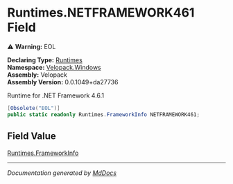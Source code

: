 ﻿<!--  
  <auto-generated>   
    The contents of this file were generated by a tool.  
    Changes to this file may be list if the file is regenerated  
  </auto-generated>   
-->

# Runtimes.NETFRAMEWORK461 Field

⚠️ **Warning:** EOL

**Declaring Type:** [Runtimes](../index.md)  
**Namespace:** [Velopack.Windows](../../index.md)  
**Assembly:** Velopack  
**Assembly Version:** 0.0.1049+da27736

 Runtime for .NET Framework 4.6.1 

```csharp
[Obsolete("EOL")]
public static readonly Runtimes.FrameworkInfo NETFRAMEWORK461;
```

## Field Value

[Runtimes.FrameworkInfo](../FrameworkInfo/index.md)

___

*Documentation generated by [MdDocs](https://github.com/ap0llo/mddocs)*
